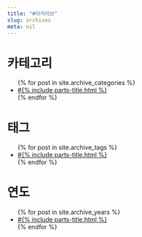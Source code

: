 ```yaml
---
title: "#아카이브"
slug: archives
meta: nil
---
```

<script async src="https://cse.google.com/cse.js?cx=b172018a73a4b4b15"></script>
<div class="gcse-search"></div>

<div class="archives archives-type-terms archives-type-categories">
    <h1>카테고리</h1>
    <ul class="list-terms list-categories">
        {% for post in site.archive_categories %}
        <li><a href="{{ post.url }}">#{% include parts-title.html %}</a></li>
        {% endfor %}
    </ul>
</div>

<div class="archives archives-type-terms archives-type-tags">
  <h1>태그</h1>
  <ul class="list-terms list-tags">
    {% for post in site.archive_tags %}
    <li><a href="{{ post.url }}">#{% include parts-title.html %}</a></li>
    {% endfor %}
</ul>
</div>

<div class="archives archives-type-terms archives-type-years">
    <h1>연도</h1>
    <ul class="list-terms list-years">
        {% for post in site.archive_years %}
        <li><a href="{{ post.url }}">#{% include parts-title.html %}</a></li>
        {% endfor %}
    </ul>
</div>
